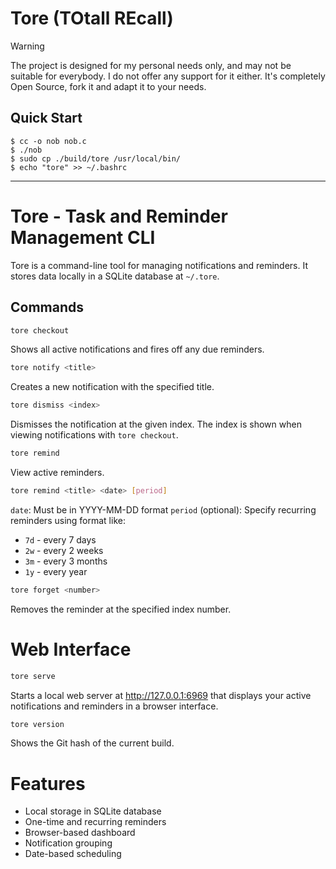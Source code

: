 # Tore (TOtall REcall)

> [!WARNING]
> The project is designed for my personal needs only, and may not be suitable for everybody. I do not offer any support for it either. It's completely Open Source, fork it and adapt it to your needs.

## Quick Start

```console
$ cc -o nob nob.c
$ ./nob
$ sudo cp ./build/tore /usr/local/bin/
$ echo "tore" >> ~/.bashrc
```
---

# Tore - Task and Reminder Management CLI

Tore is a command-line tool for managing notifications and reminders. It stores data locally in a SQLite database at `~/.tore`.

## Commands

```bash
tore checkout
```
Shows all active notifications and fires off any due reminders.

```bash
tore notify <title>
```
Creates a new notification with the specified title.

```bash
tore dismiss <index>
```
Dismisses the notification at the given index. The index is shown when viewing notifications with `tore checkout`.

```bash
tore remind
```
View active reminders.

```bash
tore remind <title> <date> [period]
```
`date`: Must be in YYYY-MM-DD format
`period` (optional): Specify recurring reminders using format like:
- `7d` - every 7 days
- `2w` - every 2 weeks
- `3m` - every 3 months
- `1y` - every year

```bash
tore forget <number>
```
Removes the reminder at the specified index number.

# Web Interface
```bash
tore serve
```
Starts a local web server at http://127.0.0.1:6969 that displays your active notifications and reminders in a browser interface.

```bash
tore version

```
Shows the Git hash of the current build.

# Features
- Local storage in SQLite database
- One-time and recurring reminders
- Browser-based dashboard
- Notification grouping
- Date-based scheduling
